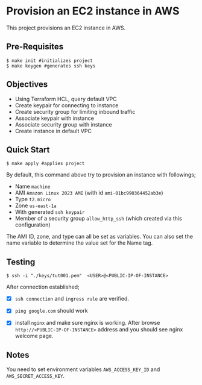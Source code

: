 # Provision an EC2 instance in AWS
This project provisions an EC2 instance in AWS.

## Pre-Requisites
```console
$ make init #initializes project
$ make keygen #generates ssh keys
```

## Objectives
- Using Terraform HCL, query default VPC
- Create keypair for connecting to instance
- Create security group for limiting inbound traffic
- Associate keypair with instance
- Associate security group with instance
- Create instance in default VPC

## Quick Start
```console
$ make apply #applies project
```
By default, this command above try to provision an instance with followings;
-  Name `machine`
-  AMI `Amazon Linux 2023 AMI` (with id `ami-01bc990364452ab3e`) 
-  Type `t2.micro` 
-  Zone `us-east-1a`
-  With generated `ssh keypair`
-  Member of a security group `allow_http_ssh` (which created via this configuration)

The AMI ID, zone, and type can all be set as variables. You can also set the name variable to determine the value set for the Name tag.

## Testing
```console
$ ssh -i "./keys/tut001.pem"  <USER>@<PUBLIC-IP-OF-INSTANCE>
```
After connection established;
- [x] `ssh connection` and `ingress rule` are verified.
- [x] `ping google.com` should work
- [x] install `nginx` and make sure nginx is working. After browse `http://<PUBLIC-IP-OF-INSTANCE>` address and you should see nginx welcome page. 


## Notes
You need to set environment variables `AWS_ACCESS_KEY_ID` and `AWS_SECRET_ACCESS_KEY`.